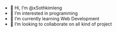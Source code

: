 - 👋 Hi, I’m @xSothkimleng
- 👀 I’m interested in programming
- 🌱 I’m currently learning Web Development
- 💞️ I’m looking to collaborate on all kind of project

<!---
xSothkimleng/xSothkimleng is a ✨ special ✨ repository because its `README.md` (this file) appears on your GitHub profile.
You can click the Preview link to take a look at your changes.
--->
